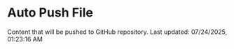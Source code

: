 # Auto Push File

Content that will be pushed to GitHub repository.
Last updated: 07/24/2025, 01:23:16 AM